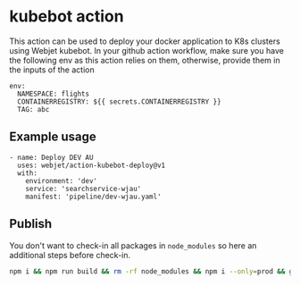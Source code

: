 # kubebot action

This action can be used to deploy your docker application to K8s clusters using Webjet kubebot.
In your github action workflow, make sure you have the following env as this action relies on them, otherwise, provide them in the inputs of the action
```
env:
  NAMESPACE: flights
  CONTAINERREGISTRY: ${{ secrets.CONTAINERREGISTRY }}
  TAG: abc
```

## Example usage

```
- name: Deploy DEV AU
  uses: webjet/action-kubebot-deploy@v1
  with:
    environment: 'dev'
    service: 'searchservice-wjau'
    manifest: 'pipeline/dev-wjau.yaml'

```

## Publish

You don't want to check-in all packages in `node_modules` so here an additional steps before check-in.

```bash
npm i && npm run build && rm -rf node_modules && npm i --only=prod && git add node_modules/* src/* dist/*
```